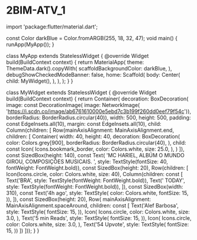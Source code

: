 # 2BIM-ATV_1
import 'package:flutter/material.dart';

const Color darkBlue = Color.fromARGB(255, 18, 32, 47);
void main() {
  runApp(MyApp());
}

class MyApp extends StatelessWidget {
  @override
  Widget build(BuildContext context) {
    return MaterialApp(
      theme: ThemeData.dark().copyWith(
        scaffoldBackgroundColor: darkBlue,
      ),
      debugShowCheckedModeBanner: false,
      home: Scaffold(
        body: Center(
          child: MyWidget(),
        ),
      ),
    );
  }
}

class MyWidget extends StatelessWidget {
  @override
  Widget build(BuildContext context) {
    return Container(
        decoration: BoxDecoration(
            image: const DecorationImage(
                image: NetworkImage(
                    'https://i.scdn.co/image/ab6761610000e5ebd7c3b199f260dd0eef79f54c')),
            borderRadius: BorderRadius.circular(40)),
        width: 500,
        height: 500,
        padding: const EdgeInsets.all(10),
        margin: const EdgeInsets.all(10),
        child: Column(children: [
          Row(mainAxisAlignment: MainAxisAlignment.end, children: [
            Container(
              width: 40,
              height: 40,
              decoration: BoxDecoration(
                color: Colors.grey[900],
                borderRadius: BorderRadius.circular(40),
              ),
              child: const Icon(
                Icons.bookmark_border,
                color: Colors.white,
                size: 25.0,
              ),
            )
          ]),
          const SizedBox(height: 140),
          const Text(
              'MC HARIEL, ALBÚM O MUNDO GIROU, COMPOSIÇÕES MUSICAIS. ',
              style: TextStyle(fontSize: 40, fontWeight: FontWeight.bold)),
          const SizedBox(height: 20),
          Row(children: [
            Icon(Icons.circle, color: Colors.white, size: 40),
            Column(children: const [
              Text('BRA', style: TextStyle(fontWeight: FontWeight.bold)),
              Text('     TODAY', style: TextStyle(fontWeight: FontWeight.bold)),
            ]),
            const SizedBox(width: 310),
            const Text('4h ago',
                style: TextStyle(
                  color: Colors.white,
                  fontSize: 15,
                )),
          ]),
          const SizedBox(height: 20),
          Row(
              mainAxisAlignment: MainAxisAlignment.spaceAround,
              children: const [
                Text('Alef Barbosa',
                    style: TextStyle(
                      fontSize: 15,
                    )),
                Icon(
                  Icons.circle,
                  color: Colors.white,
                  size: 3.0,
                ),
                Text('5 min Reads',
                    style: TextStyle(
                      fontSize: 15,
                    )),
                Icon(
                  Icons.circle,
                  color: Colors.white,
                  size: 3.0,
                ),
                Text('54 Upvote',
                    style: TextStyle(
                      fontSize: 15,
                    ))
              ])
        ]));
  }
}
